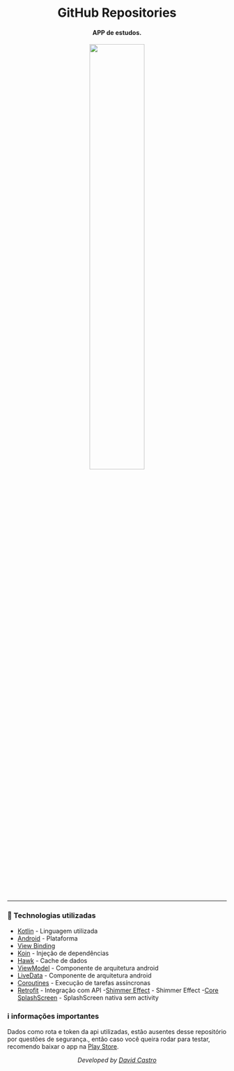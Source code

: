 <div  align="center">
<!-- Top Image and Title -->
<h1>
GitHub Repositories
</h1>
<!-- Subtitle/Description -->
<h4>APP de estudos.</h4>

<img  width="50%"  src="https://i.imgur.com/NxvSONA.png">
</div>

---

### :rocket: Technologias utilizadas
- [Kotlin](https://kotlinlang.org) - Linguagem utilizada
- [Android](https://developer.android.com) - Plataforma
- [View Binding](https://developer.android.com/topic/libraries/view-binding?hl=pt-br)
- [Koin](https://insert-koin.io) - Injeção de dependências
- [Hawk](https://github.com/orhanobut/hawk) - Cache de dados
- [ViewModel](https://developer.android.com/topic/libraries/architecture/viewmodel) - Componente de arquitetura android
- [LiveData](https://developer.android.com/topic/libraries/architecture/livedata) - Componente de arquitetura android
- [Coroutines](https://developer.android.com/kotlin/coroutines) - Execução de tarefas assíncronas
- [Retrofit](https://square.github.io/retrofit) - Integração com API
-[Shimmer Effect](https://facebook.github.io/shimmer-android/) - Shimmer Effect
-[Core SplashScreen](https://medium.com/android-dev-br/implementando-a-core-splashscreen-api-642c7f8c581b) - SplashScreen nativa sem activity


### ℹ️ informações importantes

<p>
Dados como rota e token da api utilizadas, estão ausentes desse repositório por questões de segurança., então caso você queira rodar para testar, recomendo baixar o app na <a href="https://play.google.com/store/apps/details?id=br.com.davidcastro.meurastreio">Play Store</a>.
</p>

<div align="center">
<p><i>Developed by <a href="https://www.linkedin.com/in/dvdcastro/">David Castro</i></p>
</div>
<p>
